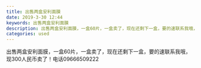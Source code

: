 ```yaml
---
title: 出售两盒安利面膜
date: 2019-3-30 12:44
keywords: 出售两盒安利面膜
description: 出售两盒安利面膜，一盒60片，一盒卖了，现在还剩下一盒，要的速联系我哦，现300人民币卖了！电话09666509222
categories: used
---
```

<td class="t_f" id="postmessage_3345774">

出售两盒安利面膜，一盒60片，一盒卖了，现在还剩下一盒，要的速联系我哦，现300人民币卖了！电话09666509222 <br/>
<img alt="" border="0" class="zoom" data-cf-modified-7b689f8dd6aca83ed6b325a1-="" file="http://www.flw.ph/data/appbyme/upload/image/201903/30/maREX8FlW7n0.jpg" id="aimg_FPO6R" lazyloadthumb="1" onclick="" onmouseover="" src="http://www.flw.ph/data/appbyme/upload/image/201903/30/maREX8FlW7n0.jpg"/><br/>
<br/>
<img alt="" border="0" class="zoom" data-cf-modified-7b689f8dd6aca83ed6b325a1-="" file="http://www.flw.ph/data/appbyme/upload/image/201903/30/gq9d6EKoGFoj.jpg" id="aimg_v2SH3" lazyloadthumb="1" onclick="" onmouseover="" src="http://www.flw.ph/data/appbyme/upload/image/201903/30/gq9d6EKoGFoj.jpg"/><br/>
<br/>
<img alt="" border="0" class="zoom" data-cf-modified-7b689f8dd6aca83ed6b325a1-="" file="http://www.flw.ph/data/appbyme/upload/image/201903/30/21E2cFKw80C8.jpg" id="aimg_eq7r6" lazyloadthumb="1" onclick="" onmouseover="" src="http://www.flw.ph/data/appbyme/upload/image/201903/30/21E2cFKw80C8.jpg"/><br/>
<br/>
</td>
